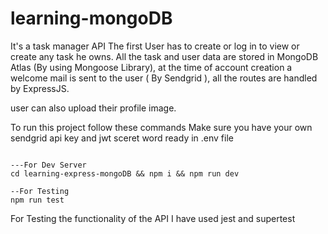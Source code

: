 # learning-mongoDB

It's a task manager API
The first User has to create or log in to view or create any task he owns. All the task and user data are stored in MongoDB Atlas (By using Mongoose Library), at the time of account creation a welcome mail is sent to the user ( By Sendgrid ), all the routes are handled by ExpressJS.

user can also upload their profile image.


To run this project follow these commands
Make sure you have your own sendgrid api key and jwt sceret word ready in .env file


```node

---For Dev Server
cd learning-express-mongoDB && npm i && npm run dev

--For Testing
npm run test

```

For Testing the functionality of the API I have used jest and supertest
